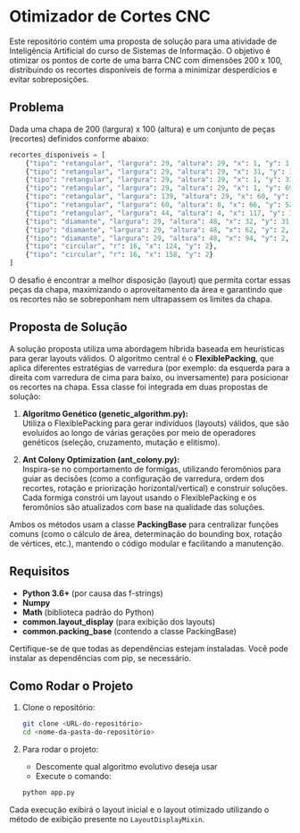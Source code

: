 
# Otimizador de Cortes CNC

Este repositório contém uma proposta de solução para uma atividade de Inteligência Artificial do curso de Sistemas de Informação. O objetivo é otimizar os pontos de corte de uma barra CNC com dimensões 200 x 100, distribuindo os recortes disponíveis de forma a minimizar desperdícios e evitar sobreposições.

## Problema

Dada uma chapa de 200 (largura) x 100 (altura) e um conjunto de peças (recortes) definidos conforme abaixo:

```python
recortes_disponiveis = [
    {"tipo": "retangular", "largura": 29, "altura": 29, "x": 1, "y": 1, "rotacao": 0},
    {"tipo": "retangular", "largura": 29, "altura": 29, "x": 31, "y": 1, "rotacao": 0},
    {"tipo": "retangular", "largura": 29, "altura": 29, "x": 1, "y": 31, "rotacao": 0},
    {"tipo": "retangular", "largura": 29, "altura": 29, "x": 1, "y": 69, "rotacao": 0},
    {"tipo": "retangular", "largura": 139, "altura": 29, "x": 60, "y": 70, "rotacao": 0},
    {"tipo": "retangular", "largura": 60, "altura": 8, "x": 66, "y": 52, "rotacao": 0},
    {"tipo": "retangular", "largura": 44, "altura": 4, "x": 117, "y": 39, "rotacao": 0},
    {"tipo": "diamante", "largura": 29, "altura": 48, "x": 32, "y": 31, "rotacao": 0},
    {"tipo": "diamante", "largura": 29, "altura": 48, "x": 62, "y": 2, "rotacao": 0},
    {"tipo": "diamante", "largura": 29, "altura": 48, "x": 94, "y": 2, "rotacao": 0},
    {"tipo": "circular", "r": 16, "x": 124, "y": 2},
    {"tipo": "circular", "r": 16, "x": 158, "y": 2}
]
```

O desafio é encontrar a melhor disposição (layout) que permita cortar essas peças da chapa, maximizando o aproveitamento da área e garantindo que os recortes não se sobreponham nem ultrapassem os limites da chapa.

## Proposta de Solução

A solução proposta utiliza uma abordagem híbrida baseada em heurísticas para gerar layouts válidos. O algoritmo central é o **FlexiblePacking**, que aplica diferentes estratégias de varredura (por exemplo: da esquerda para a direita com varredura de cima para baixo, ou inversamente) para posicionar os recortes na chapa. Essa classe foi integrada em duas propostas de solução:

1. **Algoritmo Genético (genetic_algorithm.py):**  
   Utiliza o FlexiblePacking para gerar indivíduos (layouts) válidos, que são evoluídos ao longo de várias gerações por meio de operadores genéticos (seleção, cruzamento, mutação e elitismo).

2. **Ant Colony Optimization (ant_colony.py):**  
   Inspira-se no comportamento de formigas, utilizando feromônios para guiar as decisões (como a configuração de varredura, ordem dos recortes, rotação e priorização horizontal/vertical) e construir soluções. Cada formiga constrói um layout usando o FlexiblePacking e os feromônios são atualizados com base na qualidade das soluções.

Ambos os métodos usam a classe **PackingBase** para centralizar funções comuns (como o cálculo de área, determinação do bounding box, rotação de vértices, etc.), mantendo o código modular e facilitando a manutenção.

## Requisitos

- **Python 3.6+** (por causa das f-strings)
- **Numpy**
- **Math** (biblioteca padrão do Python)
- **common.layout_display** (para exibição dos layouts)  
- **common.packing_base** (contendo a classe PackingBase)

Certifique-se de que todas as dependências estejam instaladas. Você pode instalar as dependências com pip, se necessário.

## Como Rodar o Projeto

1. Clone o repositório:

   ```bash
   git clone <URL-do-repositório>
   cd <nome-da-pasta-do-repositório>
   ```

2. Para rodar o projeto:

   - Descomente qual algoritmo evolutivo deseja usar
   - Execute o comando:


   ```bash
   python app.py
   ```

Cada execução exibirá o layout inicial e o layout otimizado utilizando o método de exibição presente no `LayoutDisplayMixin`.
